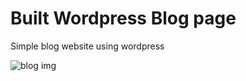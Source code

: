 # Built Wordpress Blog page
Simple blog website using wordpress

![blog img](https://github.com/Sekh-Samim/blog/assets/139759945/ba46c0ca-ef89-4259-8875-c50f8ec922f9)
